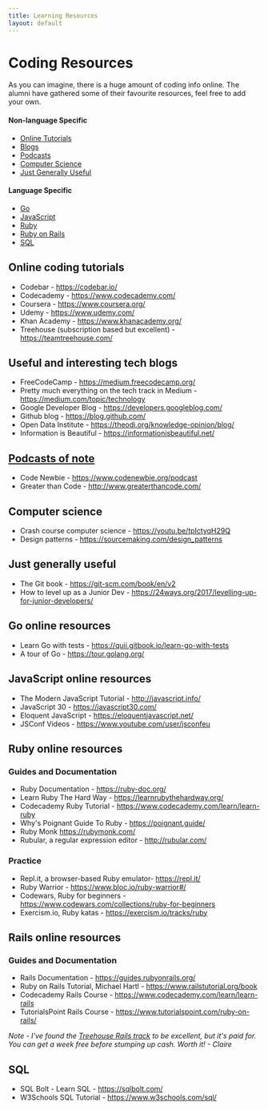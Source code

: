 ```yaml
---
title: Learning Resources
layout: default
---
```


# Coding Resources

As you can imagine, there is a huge amount of coding info online. The alumni have gathered some of their favourite resources, feel free to add your own.

#### Non-language Specific

* [Online Tutorials](#online-coding-tutorials)
* [Blogs](#useful-and-interesting-tech-blogs)
* [Podcasts](#podcasts-of-note)
* [Computer Science](#computer-science)
* [Just Generally Useful](#just-generally-useful)

#### Language Specific
* [Go](#go-online-resources)
* [JavaScript](#javascript-online-resources)
* [Ruby](#ruby-online-resources)
* [Ruby on Rails](#rails-online-resources)
* [SQL](#sql)

## Online coding tutorials

* Codebar - https://codebar.io/
* Codecademy - https://www.codecademy.com/
* Coursera - https://www.coursera.org/
* Udemy - https://www.udemy.com/
* Khan Academy - https://www.khanacademy.org/
* Treehouse (subscription based but excellent) - https://teamtreehouse.com/

## Useful and interesting tech blogs
* FreeCodeCamp - https://medium.freecodecamp.org/
* Pretty much everything on the tech track in Medium - https://medium.com/topic/technology
* Google Developer Blog - https://developers.googleblog.com/
* Github blog - https://blog.github.com/
* Open Data Institute - https://theodi.org/knowledge-opinion/blog/
* Information is Beautiful - https://informationisbeautiful.net/

## [Podcasts of note](#podcasts-of-note)

* Code Newbie - https://www.codenewbie.org/podcast
* Greater than Code - http://www.greaterthancode.com/

## Computer science
* Crash course computer science - https://youtu.be/tpIctyqH29Q
* Design patterns - https://sourcemaking.com/design_patterns

## Just generally useful

* The Git book - https://git-scm.com/book/en/v2
* How to level up as a Junior Dev - https://24ways.org/2017/levelling-up-for-junior-developers/

## Go online resources

* Learn Go with tests - https://quii.gitbook.io/learn-go-with-tests
* A tour of Go - https://tour.golang.org/

## JavaScript online resources

* The Modern JavaScript Tutorial - http://javascript.info/
* JavaScript 30 - https://javascript30.com/
* Eloquent JavaScript - https://eloquentjavascript.net/
* JSConf Videos - https://www.youtube.com/user/jsconfeu

## Ruby online resources

### Guides and Documentation

* Ruby Documentation - https://ruby-doc.org/
* Learn Ruby The Hard Way - https://learnrubythehardway.org/
* Codecademy Ruby Tutorial - https://www.codecademy.com/learn/learn-ruby
* Why's Poignant Guide To Ruby - https://poignant.guide/
* Ruby Monk https://rubymonk.com/
* Rubular, a regular expression editor - http://rubular.com/


### Practice

* Repl.it, a browser-based Ruby emulator- https://repl.it/
* Ruby Warrior - https://www.bloc.io/ruby-warrior#/
* Codewars, Ruby for beginners - https://www.codewars.com/collections/ruby-for-beginners
* Exercism.io, Ruby katas - https://exercism.io/tracks/ruby

## Rails online resources

### Guides and Documentation

* Rails Documentation - https://guides.rubyonrails.org/
* Ruby on Rails Tutorial, Michael Hartl - https://www.railstutorial.org/book
* Codecademy Rails Course - https://www.codecademy.com/learn/learn-rails
* TutorialsPoint Rails Course - https://www.tutorialspoint.com/ruby-on-rails/

*Note - I've found the [Treehouse Rails track](https://teamtreehouse.com/tracks/rails-development) to be excellent, but it's paid for. You can get a week free before stumping up cash. Worth it! - Claire*

## SQL

* SQL Bolt - Learn SQL - https://sqlbolt.com/
* W3Schools SQL Tutorial - https://www.w3schools.com/sql/

